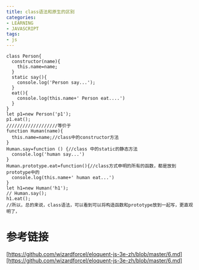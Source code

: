 ```yaml
---
title: class语法和原生的区别
categories: 
- LEARNING
- JAVASCRIPT
tags:
- js
---
```


```
class Person{
  constructor(name){
    this.name=name;
  }
  static say(){
    console.log('Person say...');
  }
  eat(){
    console.log(this.name+' Person eat....')
  }
}
let p1=new Person('p1');
p1.eat();
///////////////////等价于
function Human(name){
  this.name=name;//class中的constructor方法
}
Human.say=function () {//class 中的static的静态方法
  console.log('human say...')
}
Human.prototype.eat=function(){//class方式申明的所有的函数，都是放到prototype中的
  console.log(this.name+' human eat...')
}
let h1=new Human('h1');
// Human.say();
h1.eat();
//所以，总的来说，class语法，可以看到可以将构造函数和prototype放到一起写，更直观明了，
```
# 参考链接
[https://github.com/wizardforcel/eloquent-js-3e-zh/blob/master/6.md][https://github.com/wizardforcel/eloquent-js-3e-zh/blob/master/6.md]
